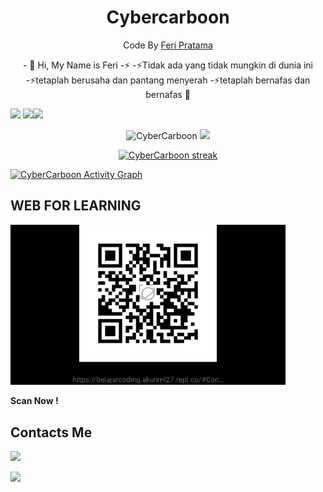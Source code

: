 <h1 align="center">
  Cybercarboon
</h1>
</div>
<p align="center">
  Code By <a href="https://github.com/CyberCarboon">Feri Pratama</a>
</p>
<p align="center">
- 👋 Hi, My Name is Feri
-⚡
-⚡Tidak ada yang tidak mungkin di dunia ini
-⚡tetaplah berusaha dan pantang menyerah
-⚡tetaplah bernafas dan bernafas 🗿

<img src = "https://cardivo.vercel.app/api?name=FERI DYAN PRATAMA&description=Salam Titik Koma&image=https://wallpaperaccess.com/full/4370278.jpg&backgroundColor=%23ecf0f1&github=CyberCarboon&pattern=topography&colorPattern=%23eaeaea"/><a>
<img src = "https://github-readme-stats.vercel.app/api?username=CyberCarboon&show_icons=true&theme=bear](https://github-readme-stats.vercel.app/api?username=CyberCarboon&show_icons=true&count_private=true&title_color=f7d745&text_color=b2d76c&icon_color=6562af&bg_color=00000000&hide=bg-color&hide_border=true" width = 400><img src = "https://github-readme-stats.vercel.app/api/top-langs/?username=CyberCarboon&layout=compact&count_private=true&title_color=f7d745&text_color=b2d76c&icon_color=6562af&bg_color=00000000&hide=bg-color&hide_border=true" width = 400>
<br><p align='center'><img src="https://komarev.com/ghpvc/?username=CyberCarboon&label=Total%20Profile%20Visitor&color=071A2C&style=for-the-badge" alt="CyberCarboon" />
<a href="https://api.daily.dev/get?r=CyberCarboon"><img src="https://opencollective.com/vuejs/contributors.svg?width=900" /></a>
<p align='center'><a href="https://api.daily.dev/get?r=CyberCarboon">
<p align="center">
    <a href="https://github.com/CyberCarboon/github-readme-streak-stats">
        <img title="🔥 Get streak stats for your profile at git.io/streak-stats" alt="CyberCarboon streak" src="https://github-readme-streak-stats.herokuapp.com/?user=CyberCarboon&theme=black-ice&hide_border=true&stroke=0000&background=060A0CD0"/>
    </a>
</p>
<a href="https://github.com/CyberCarboon/github-readme-activity-graph"><img alt="CyberCarboon Activity Graph" src="https://activity-graph.herokuapp.com/graph?username=CyberCarboon&bg_color=0D1117&color=5BCDEC&line=5BCDEC&point=FFFFFF&hide_border=true" /></a>

## WEB FOR LEARNING
<img src="https://github.com/CyberCarboon/CyberCarboon/blob/main/QR.jpg" width="440" title="WEB" alt="LEARN MORE">
</p>

**Scan Now !**

## Contacts Me
[![](https://img.shields.io/badge/Github-black?logo=Github&logoColor=black&labelColor=white)](https://www.github.com/CyberCarboon)

[![](https://img.shields.io/badge/Whatsapp-CHAT-blue?logo=Whatsapp&logoColor=Brightgreen&labelColor=white)](https://wa.me/6288225349583?text=dari+github)
